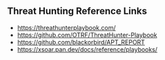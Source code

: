 ## Threat Hunting Reference Links

- https://threathunterplaybook.com/
- https://github.com/OTRF/ThreatHunter-Playbook
- https://github.com/blackorbird/APT_REPORT
- https://xsoar.pan.dev/docs/reference/playbooks/
